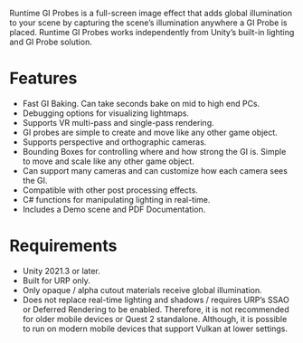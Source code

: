 Runtime GI Probes is a full-screen image effect that adds global illumination to your scene by capturing the scene’s illumination anywhere a GI Probe is placed. Runtime GI Probes works independently from Unity’s built-in lighting and GI Probe solution.

# Features
* Fast GI Baking. Can take seconds bake on mid to high end PCs.
* Debugging options for visualizing lightmaps.
* Supports VR multi-pass and single-pass rendering.
* GI probes are simple to create and move like any other game object.
* Supports perspective and orthographic cameras.
* Bounding Boxes for controlling where and how strong the GI is. Simple to move and scale like any other game object.
* Can support many cameras and can customize how each camera sees the GI.
* Compatible with other post processing effects.
* C# functions for manipulating lighting in real-time.
* Includes a Demo scene and PDF Documentation.

# Requirements
* Unity 2021.3 or later.
* Built for URP only.
* Only opaque / alpha cutout materials receive global illumination.
* Does not replace real-time lighting and shadows / requires URP’s SSAO or Deferred Rendering to be enabled. Therefore, it is not recommended for older mobile devices or Quest 2 standalone. Although, it is possible to run on modern mobile devices that support Vulkan at lower settings.
